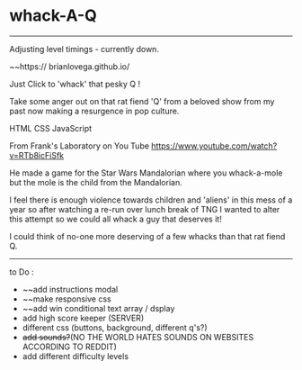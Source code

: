 # whack-A-Q

---

Adjusting level timings - currently down.

~~https:// brianlovega.github.io/

Just Click to 'whack' that pesky Q !

Take some anger out on that rat fiend 'Q' from a beloved show from my past now making a resurgence in pop culture. 

HTML CSS JavaScript

From Frank's Laboratory on You Tube
https://www.youtube.com/watch?v=RTb8icFiSfk

He made a game for the Star Wars Mandalorian where you whack-a-mole but the mole is the child from the Mandalorian.

I feel there is enough violence towards children and 'aliens' in this mess of a year so after watching a re-run over lunch break of TNG I wanted to alter this attempt so we could all whack a guy that deserves it!

I could think of no-one more deserving of a few whacks than that rat fiend Q.



******

to Do :

- ~~add instructions modal
- ~~make responsive css
- ~~add win conditional text array / dsplay
- add high score keeper (SERVER)
- different css (buttons, background, different q's?)
- ~~add sounds?~~(NO THE WORLD HATES SOUNDS ON WEBSITES ACCORDING TO REDDIT)
- add different difficulty levels


